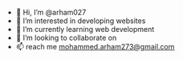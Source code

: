 - 👋 Hi, I’m @arham027
- 👀 I’m interested in developing websites
- 🌱 I’m currently learning web development 
- 💞️ I’m looking to collaborate on 
- 📫  reach me mohammed.arham273@gmail.com

<!---
arham027/arham027 is a ✨ special ✨ repository because its `README.md` (this file) appears on your GitHub profile.
You can click the Preview link to take a look at your changes.
--->
